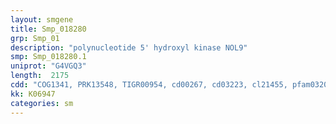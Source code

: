 ```yaml
---
layout: smgene
title: Smp_018280
grp: Smp_01
description: "polynucleotide 5' hydroxyl kinase NOL9"
smp: Smp_018280.1
uniprot: "G4VGQ3"
length:  2175
cdd: "COG1341, PRK13548, TIGR00954, cd00267, cd03223, cl21455, pfam03205"
kk: K06947
categories: sm
---
```

